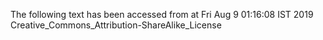 The following text has been accessed from at Fri Aug 9 01:16:08 IST 2019
Creative_Commons_Attribution-ShareAlike_License
